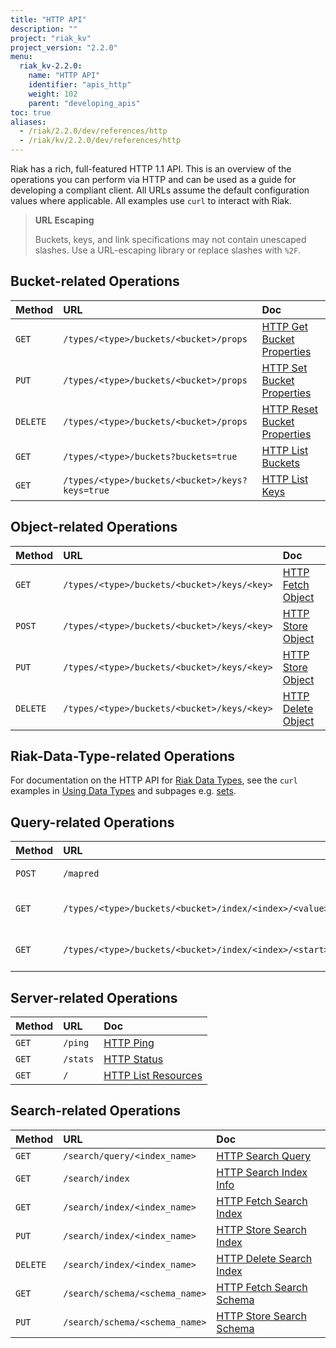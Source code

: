```yaml
---
title: "HTTP API"
description: ""
project: "riak_kv"
project_version: "2.2.0"
menu:
  riak_kv-2.2.0:
    name: "HTTP API"
    identifier: "apis_http"
    weight: 102
    parent: "developing_apis"
toc: true
aliases:
  - /riak/2.2.0/dev/references/http
  - /riak/kv/2.2.0/dev/references/http
---
```


Riak has a rich, full-featured HTTP 1.1 API. This is an overview of the
operations you can perform via HTTP and can be used as a guide for
developing a compliant client. All URLs assume the default configuration
values where applicable. All examples use `curl` to interact with Riak.

> **URL Escaping**
>
> Buckets, keys, and link specifications may not contain unescaped
slashes. Use a URL-escaping library or replace slashes with `%2F`.

## Bucket-related Operations

Method | URL | Doc
:------|:----|:---
`GET` | `/types/<type>/buckets/<bucket>/props` | [HTTP Get Bucket Properties](/riak/kv/2.2.0/developing/api/http/get-bucket-props)
`PUT` | `/types/<type>/buckets/<bucket>/props` | [HTTP Set Bucket Properties](/riak/kv/2.2.0/developing/api/http/set-bucket-props)
`DELETE` | `/types/<type>/buckets/<bucket>/props` | [HTTP Reset Bucket Properties](/riak/kv/2.2.0/developing/api/http/reset-bucket-props)
`GET` | `/types/<type>/buckets?buckets=true` | [HTTP List Buckets](/riak/kv/2.2.0/developing/api/http/list-buckets)
`GET` | `/types/<type>/buckets/<bucket>/keys?keys=true` | [HTTP List Keys](/riak/kv/2.2.0/developing/api/http/list-keys)

## Object-related Operations

Method | URL | Doc
:------|:----|:---
`GET` | `/types/<type>/buckets/<bucket>/keys/<key>` | [HTTP Fetch Object](/riak/kv/2.2.0/developing/api/http/fetch-object)
`POST` | `/types/<type>/buckets/<bucket>/keys/<key>` | [HTTP Store Object](/riak/kv/2.2.0/developing/api/http/store-object)
`PUT` | `/types/<type>/buckets/<bucket>/keys/<key>` | [HTTP Store Object](/riak/kv/2.2.0/developing/api/http/store-object)
`DELETE` | `/types/<type>/buckets/<bucket>/keys/<key>` | [HTTP Delete Object](/riak/kv/2.2.0/developing/api/http/delete-object)

## Riak-Data-Type-related Operations

For documentation on the HTTP API for [Riak Data Types](/riak/kv/2.2.0/learn/concepts/crdts),
see the `curl` examples in [Using Data Types](/riak/kv/2.2.0/developing/data-types/#usage-examples)
and subpages e.g. [sets](/riak/kv/2.2.0/developing/data-types/sets).

## Query-related Operations

Method | URL | Doc
:------|:----|:---
`POST` | `/mapred` | [HTTP MapReduce](/riak/kv/2.2.0/developing/api/http/mapreduce)
`GET` | `/types/<type>/buckets/<bucket>/index/<index>/<value>` | [HTTP Secondary Indexes](/riak/kv/2.2.0/developing/api/http/secondary-indexes)
`GET` | `/types/<type>/buckets/<bucket>/index/<index>/<start>/<end>` | [HTTP Secondary Indexes](/riak/kv/2.2.0/developing/api/http/secondary-indexes)

## Server-related Operations

Method | URL | Doc
:------|:----|:---
`GET` | `/ping` | [HTTP Ping](/riak/kv/2.2.0/developing/api/http/ping)
`GET` | `/stats` | [HTTP Status](/riak/kv/2.2.0/developing/api/http/status)
`GET` | `/` | [HTTP List Resources](/riak/kv/2.2.0/developing/api/http/list-resources)

## Search-related Operations

Method | URL | Doc
:------|:----|:---
`GET` | `/search/query/<index_name>` | [HTTP Search Query](/riak/kv/2.2.0/developing/api/http/search-query)
`GET` | `/search/index` | [HTTP Search Index Info](/riak/kv/2.2.0/developing/api/http/search-index-info)
`GET` | `/search/index/<index_name>` | [HTTP Fetch Search Index](/riak/kv/2.2.0/developing/api/http/fetch-search-index)
`PUT` | `/search/index/<index_name>` | [HTTP Store Search Index](/riak/kv/2.2.0/developing/api/http/store-search-index)
`DELETE` | `/search/index/<index_name>` | [HTTP Delete Search Index](/riak/kv/2.2.0/developing/api/http/delete-search-index)
`GET` | `/search/schema/<schema_name>` | [HTTP Fetch Search Schema](/riak/kv/2.2.0/developing/api/http/fetch-search-schema)
`PUT` | `/search/schema/<schema_name>` | [HTTP Store Search Schema](/riak/kv/2.2.0/developing/api/http/store-search-schema)
